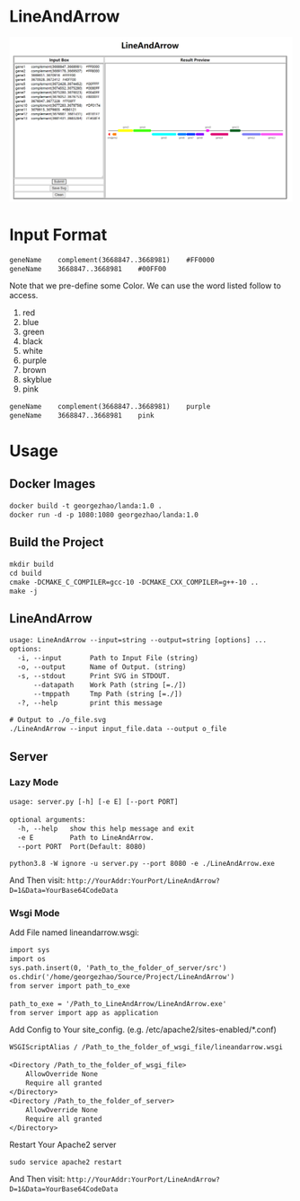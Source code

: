 LineAndArrow
===

![HomePAGE](img/HomePAGE.png)

# Input Format
```
geneName    complement(3668847..3668981)	#FF0000
geneName    3668847..3668981	#00FF00
```
Note that we pre-define some Color. We can use the word listed follow to access.

1. red
2. blue
3. green
4. black
5. white
6. purple
7. brown
8. skyblue
9. pink

```
geneName    complement(3668847..3668981)	purple
geneName    3668847..3668981	pink
```

# Usage
## Docker Images
```shell
docker build -t georgezhao/landa:1.0 .
docker run -d -p 1080:1080 georgezhao/landa:1.0
```
## Build the Project
```shell
mkdir build
cd build
cmake -DCMAKE_C_COMPILER=gcc-10 -DCMAKE_CXX_COMPILER=g++-10 ..
make -j
```
## LineAndArrow
```
usage: LineAndArrow --input=string --output=string [options] ...
options:
  -i, --input       Path to Input File (string)
  -o, --output      Name of Output. (string)
  -s, --stdout      Print SVG in STDOUT.
      --datapath    Work Path (string [=./])
      --tmppath     Tmp Path (string [=./])
  -?, --help        print this message
```
```shell
# Output to ./o_file.svg
./LineAndArrow --input input_file.data --output o_file
```

## Server
### Lazy Mode
```
usage: server.py [-h] [-e E] [--port PORT]

optional arguments:
  -h, --help   show this help message and exit
  -e E         Path to LineAndArrow.
  --port PORT  Port(Default: 8080)
```
```shell
python3.8 -W ignore -u server.py --port 8080 -e ./LineAndArrow.exe
```

And Then visit: `http://YourAddr:YourPort/LineAndArrow?D=1&Data=YourBase64CodeData`

### Wsgi Mode
Add File named lineandarrow.wsgi:
```
import sys
import os
sys.path.insert(0, 'Path_to_the_folder_of_server/src')
os.chdir('/home/georgezhao/Source/Project/LineAndArrow')
from server import path_to_exe

path_to_exe = '/Path_to_LineAndArrow/LineAndArrow.exe'
from server import app as application
```

Add Config to Your site_config. (e.g. /etc/apache2/sites-enabled/*.conf)
```
WSGIScriptAlias / /Path_to_the_folder_of_wsgi_file/lineandarrow.wsgi

<Directory /Path_to_the_folder_of_wsgi_file>
    AllowOverride None
    Require all granted
</Directory>
<Directory /Path_to_the_folder_of_server>
    AllowOverride None
    Require all granted
</Directory>
```

Restart Your Apache2 server
```shell
sudo service apache2 restart
```

And Then visit: `http://YourAddr:YourPort/LineAndArrow?D=1&Data=YourBase64CodeData`
